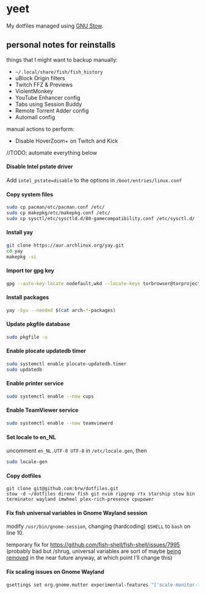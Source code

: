 # yeet

My dotfiles managed using [GNU Stow](https://www.gnu.org/software/stow).


## personal notes for reinstalls
things that I might want to backup manually:
- `~/.local/share/fish/fish_history`
- uBlock Origin filters
- Twitch FFZ & Previews
- ViolentMonkey
- YouTube Enhancer config
- Tabs using Session Buddy
- Remote Torrent Adder config
- Automail config

manual actions to perform:
- Disable HoverZoom+ on Twitch and Kick

//TODO: automate everything below

#### Disable Intel pstate driver
Add `intel_pstate=disable` to the options in `/boot/entries/linux.conf`

#### Copy system files
```bash
sudo cp pacman/etc/pacman.conf /etc/
sudo cp makepkg/etc/makepkg.conf /etc/
sudo cp sysctl/etc/sysctld.d/80-gamecompatibility.conf /etc/sysctl.d/
```

#### Install yay
```bash
git clone https://aur.archlinux.org/yay.git
cd yay
makepkg -si
```

#### Import tor gpg key
```bash
gpg --auto-key-locate nodefault,wkd --locate-keys torbrowser@torproject.org
```

#### Install packages 
```bash
yay -Syu --needed $(cat arch-*-packages)
```

#### Update pkgfile database
```bash
sudo pkgfile -u
```

#### Enable plocate updatedb timer
```bash
sudo systemctl enable plocate-updatedb.timer
sudo updatedb
```

#### Enable printer service
```bash
sudo systemctl enable --now cups
```

#### Enable TeamViewer service
```bash
sudo systemctl enable --now teamviewerd
```

#### Set locale to en_NL
uncomment `en_NL.UTF-8 UTF-8` in `/etc/locale.gen`, then
```bash
sudo locale-gen
```

#### Copy dotfiles
```
git clone git@github.com:brw/dotfiles.git
stow -d ~/dotfiles direnv fish git nvim ripgrep rtx starship stow bin terminator wayland imwheel plex-rich-presence cpupower
```

#### Fix fish universal variables in Gnome Wayland session
modify `/usr/bin/gnome-session`, changing (hardcoding) `$SHELL` to `bash` on line 10.

temporary fix for https://github.com/fish-shell/fish-shell/issues/7995 (probably bad but /shrug, universal variables are sort of maybe [being removed](https://github.com/fish-shell/fish-shell/issues/7379) in the near future anyway, at which point I'll change this)

#### Fix scaling issues on Gnome Wayland
```bash
gsettings set org.gnome.mutter experimental-features "['scale-monitor-framebuffer']"
```
